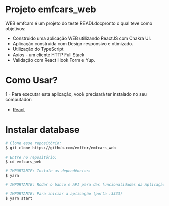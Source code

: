 # Projeto emfcars_web

WEB emfcars é um projeto do teste READI.docpronto o qual teve como objetivos:

- Construido uma aplicação WEB utilizando ReactJS com Chakra UI.
- Aplicação construida com Design responsivo e otimizado.
- Utilização do TypeScript
- Axios - um cliente HTTP Full Stack
- Validação com React Hook Form e Yup.

# Como Usar?

1 - Para executar esta aplicação, você precisará ter instalado no seu computador:

- [React](https://reactjs.org/)

# Instalar database

```bash
# Clone esse repositório:
$ git clone https://github.com/emffor/emfcars_web

# Entre no repositório:
$ cd emfcars_web

# IMPORTANTE: Instale as dependências:
$ yarn

# IMPORTANTE: Rodar o banco e API para das funcionalidades da Aplicação WEB.

# IMPORTANTE: Para iniciar a aplicação (porta :3333)
$ yarn start

```
